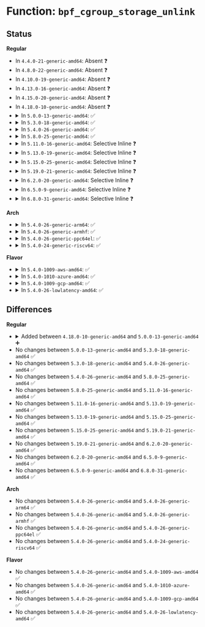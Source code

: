 # Function: <code>bpf_cgroup_storage_unlink</code>

## Status
<b>Regular</b>
<ul>
<li>
In <code>4.4.0-21-generic-amd64</code>: Absent ❓
</li>
<li>
In <code>4.8.0-22-generic-amd64</code>: Absent ❓
</li>
<li>
In <code>4.10.0-19-generic-amd64</code>: Absent ❓
</li>
<li>
In <code>4.13.0-16-generic-amd64</code>: Absent ❓
</li>
<li>
In <code>4.15.0-20-generic-amd64</code>: Absent ❓
</li>
<li>
In <code>4.18.0-10-generic-amd64</code>: Absent ❓
</li>
<li>
<details>
<summary>In <code>5.0.0-13-generic-amd64</code>: ✅</summary>

```c
void bpf_cgroup_storage_unlink(struct bpf_cgroup_storage * storage)
```

```json
{
  "name": "bpf_cgroup_storage_unlink",
  "collision_type": "Unique Global",
  "inline_type": "No",
  "funcs": [
    {
      "addr": 18446744071580780640,
      "name": "bpf_cgroup_storage_unlink",
      "external": true,
      "loc": "kernel/bpf/local_storage.c:561",
      "file": "kernel/bpf/local_storage.c",
      "inline": "seen, unknown",
      "caller_inline": [],
      "caller_func": [
        "kernel/bpf/cgroup.c:__cgroup_bpf_detach",
        "kernel/bpf/cgroup.c:__cgroup_bpf_detach",
        "kernel/bpf/cgroup.c:__cgroup_bpf_attach",
        "kernel/bpf/cgroup.c:__cgroup_bpf_attach",
        "kernel/bpf/cgroup.c:cgroup_bpf_put",
        "kernel/bpf/cgroup.c:cgroup_bpf_put"
      ]
    }
  ],
  "symbols": [
    {
      "addr": 18446744071580780640,
      "name": "bpf_cgroup_storage_unlink",
      "section": ".text",
      "bind": "STB_GLOBAL",
      "size": 114
    }
  ]
}
```
</details>
</li>
<li>
<details>
<summary>In <code>5.3.0-18-generic-amd64</code>: ✅</summary>

```c
void bpf_cgroup_storage_unlink(struct bpf_cgroup_storage * storage)
```

```json
{
  "name": "bpf_cgroup_storage_unlink",
  "collision_type": "Unique Global",
  "inline_type": "No",
  "funcs": [
    {
      "addr": 18446744071580865360,
      "name": "bpf_cgroup_storage_unlink",
      "external": true,
      "loc": "kernel/bpf/local_storage.c:582",
      "file": "kernel/bpf/local_storage.c",
      "inline": "seen, unknown",
      "caller_inline": [],
      "caller_func": [
        "kernel/bpf/cgroup.c:__cgroup_bpf_detach",
        "kernel/bpf/cgroup.c:__cgroup_bpf_detach",
        "kernel/bpf/cgroup.c:__cgroup_bpf_attach",
        "kernel/bpf/cgroup.c:__cgroup_bpf_attach",
        "kernel/bpf/cgroup.c:cgroup_bpf_release",
        "kernel/bpf/cgroup.c:cgroup_bpf_release"
      ]
    }
  ],
  "symbols": [
    {
      "addr": 18446744071580865360,
      "name": "bpf_cgroup_storage_unlink",
      "section": ".text",
      "bind": "STB_GLOBAL",
      "size": 112
    }
  ]
}
```
</details>
</li>
<li>
<details>
<summary>In <code>5.4.0-26-generic-amd64</code>: ✅</summary>

```c
void bpf_cgroup_storage_unlink(struct bpf_cgroup_storage * storage)
```

```json
{
  "name": "bpf_cgroup_storage_unlink",
  "collision_type": "Unique Global",
  "inline_type": "No",
  "funcs": [
    {
      "addr": 18446744071580916384,
      "name": "bpf_cgroup_storage_unlink",
      "external": true,
      "loc": "kernel/bpf/local_storage.c:582",
      "file": "kernel/bpf/local_storage.c",
      "inline": "seen, unknown",
      "caller_inline": [],
      "caller_func": [
        "kernel/bpf/cgroup.c:__cgroup_bpf_detach",
        "kernel/bpf/cgroup.c:__cgroup_bpf_detach",
        "kernel/bpf/cgroup.c:__cgroup_bpf_attach",
        "kernel/bpf/cgroup.c:__cgroup_bpf_attach",
        "kernel/bpf/cgroup.c:cgroup_bpf_release",
        "kernel/bpf/cgroup.c:cgroup_bpf_release"
      ]
    }
  ],
  "symbols": [
    {
      "addr": 18446744071580916384,
      "name": "bpf_cgroup_storage_unlink",
      "section": ".text",
      "bind": "STB_GLOBAL",
      "size": 112
    }
  ]
}
```
</details>
</li>
<li>
<details>
<summary>In <code>5.8.0-25-generic-amd64</code>: ✅</summary>

```c
void bpf_cgroup_storage_unlink(struct bpf_cgroup_storage * storage)
```

```json
{
  "name": "bpf_cgroup_storage_unlink",
  "collision_type": "Unique Global",
  "inline_type": "No",
  "funcs": [
    {
      "addr": 18446744071581063440,
      "name": "bpf_cgroup_storage_unlink",
      "external": true,
      "loc": "kernel/bpf/local_storage.c:582",
      "file": "kernel/bpf/local_storage.c",
      "inline": "seen, unknown",
      "caller_inline": [],
      "caller_func": [
        "kernel/bpf/cgroup.c:__cgroup_bpf_detach",
        "kernel/bpf/cgroup.c:__cgroup_bpf_detach",
        "kernel/bpf/cgroup.c:__cgroup_bpf_attach",
        "kernel/bpf/cgroup.c:__cgroup_bpf_attach",
        "kernel/bpf/cgroup.c:cgroup_bpf_release",
        "kernel/bpf/cgroup.c:cgroup_bpf_release"
      ]
    }
  ],
  "symbols": [
    {
      "addr": 18446744071581063440,
      "name": "bpf_cgroup_storage_unlink",
      "section": ".text",
      "bind": "STB_GLOBAL",
      "size": 112
    }
  ]
}
```
</details>
</li>
<li>
<details>
<summary>In <code>5.11.0-16-generic-amd64</code>: Selective Inline ❓</summary>

```c
void bpf_cgroup_storage_unlink(struct bpf_cgroup_storage * storage)
```

```json
{
  "name": "bpf_cgroup_storage_unlink",
  "collision_type": "Unique Global",
  "inline_type": "Selective",
  "funcs": [
    {
      "addr": 18446744071581072908,
      "name": "bpf_cgroup_storage_unlink",
      "external": true,
      "loc": "kernel/bpf/local_storage.c:582",
      "file": "kernel/bpf/local_storage.c",
      "inline": "not declared, inlined",
      "caller_inline": [
        "kernel/bpf/local_storage.c:cgroup_storage_map_free",
        "kernel/bpf/local_storage.c:cgroup_storage_map_free"
      ],
      "caller_func": [
        "kernel/bpf/cgroup.c:cgroup_bpf_release"
      ]
    }
  ],
  "symbols": [
    {
      "addr": 18446744071581075216,
      "name": "bpf_cgroup_storage_unlink",
      "section": ".text",
      "bind": "STB_GLOBAL",
      "size": 145
    }
  ]
}
```
</details>
</li>
<li>
<details>
<summary>In <code>5.13.0-19-generic-amd64</code>: Selective Inline ❓</summary>

```c
void bpf_cgroup_storage_unlink(struct bpf_cgroup_storage * storage)
```

```json
{
  "name": "bpf_cgroup_storage_unlink",
  "collision_type": "Unique Global",
  "inline_type": "Selective",
  "funcs": [
    {
      "addr": 18446744071581087900,
      "name": "bpf_cgroup_storage_unlink",
      "external": true,
      "loc": "kernel/bpf/local_storage.c:583",
      "file": "kernel/bpf/local_storage.c",
      "inline": "not declared, inlined",
      "caller_inline": [
        "kernel/bpf/local_storage.c:cgroup_storage_map_free",
        "kernel/bpf/local_storage.c:cgroup_storage_map_free"
      ],
      "caller_func": [
        "kernel/bpf/cgroup.c:cgroup_bpf_release"
      ]
    }
  ],
  "symbols": [
    {
      "addr": 18446744071581090208,
      "name": "bpf_cgroup_storage_unlink",
      "section": ".text",
      "bind": "STB_GLOBAL",
      "size": 145
    }
  ]
}
```
</details>
</li>
<li>
<details>
<summary>In <code>5.15.0-25-generic-amd64</code>: Selective Inline ❓</summary>

```c
void bpf_cgroup_storage_unlink(struct bpf_cgroup_storage * storage)
```

```json
{
  "name": "bpf_cgroup_storage_unlink",
  "collision_type": "Unique Global",
  "inline_type": "Selective",
  "funcs": [
    {
      "addr": 18446744071581316812,
      "name": "bpf_cgroup_storage_unlink",
      "external": true,
      "loc": "kernel/bpf/local_storage.c:589",
      "file": "kernel/bpf/local_storage.c",
      "inline": "not declared, inlined",
      "caller_inline": [
        "kernel/bpf/local_storage.c:cgroup_storage_map_free",
        "kernel/bpf/local_storage.c:cgroup_storage_map_free"
      ],
      "caller_func": [
        "kernel/bpf/cgroup.c:cgroup_bpf_release"
      ]
    }
  ],
  "symbols": [
    {
      "addr": 18446744071581319392,
      "name": "bpf_cgroup_storage_unlink",
      "section": ".text",
      "bind": "STB_GLOBAL",
      "size": 145
    }
  ]
}
```
</details>
</li>
<li>
<details>
<summary>In <code>5.19.0-21-generic-amd64</code>: Selective Inline ❓</summary>

```c
void bpf_cgroup_storage_unlink(struct bpf_cgroup_storage * storage)
```

```json
{
  "name": "bpf_cgroup_storage_unlink",
  "collision_type": "Unique Global",
  "inline_type": "Selective",
  "funcs": [
    {
      "addr": 18446744071581618380,
      "name": "bpf_cgroup_storage_unlink",
      "external": true,
      "loc": "kernel/bpf/local_storage.c:589",
      "file": "kernel/bpf/local_storage.c",
      "inline": "not declared, inlined",
      "caller_inline": [
        "kernel/bpf/local_storage.c:cgroup_storage_map_free",
        "kernel/bpf/local_storage.c:cgroup_storage_map_free"
      ],
      "caller_func": [
        "kernel/bpf/cgroup.c:cgroup_bpf_release"
      ]
    }
  ],
  "symbols": [
    {
      "addr": 18446744071581621552,
      "name": "bpf_cgroup_storage_unlink",
      "section": ".text",
      "bind": "STB_GLOBAL",
      "size": 173
    }
  ]
}
```
</details>
</li>
<li>
<details>
<summary>In <code>6.2.0-20-generic-amd64</code>: Selective Inline ❓</summary>

```c
void bpf_cgroup_storage_unlink(struct bpf_cgroup_storage * storage)
```

```json
{
  "name": "bpf_cgroup_storage_unlink",
  "collision_type": "Unique Global",
  "inline_type": "Selective",
  "funcs": [
    {
      "addr": 18446744071582002860,
      "name": "bpf_cgroup_storage_unlink",
      "external": true,
      "loc": "kernel/bpf/local_storage.c:588",
      "file": "kernel/bpf/local_storage.c",
      "inline": "not declared, inlined",
      "caller_inline": [
        "kernel/bpf/local_storage.c:cgroup_storage_map_free",
        "kernel/bpf/local_storage.c:cgroup_storage_map_free"
      ],
      "caller_func": [
        "kernel/bpf/cgroup.c:cgroup_bpf_release"
      ]
    }
  ],
  "symbols": [
    {
      "addr": 18446744071582006720,
      "name": "bpf_cgroup_storage_unlink",
      "section": ".text",
      "bind": "STB_GLOBAL",
      "size": 173
    }
  ]
}
```
</details>
</li>
<li>
<details>
<summary>In <code>6.5.0-9-generic-amd64</code>: Selective Inline ❓</summary>

```c
void bpf_cgroup_storage_unlink(struct bpf_cgroup_storage * storage)
```

```json
{
  "name": "bpf_cgroup_storage_unlink",
  "collision_type": "Unique Global",
  "inline_type": "Selective",
  "funcs": [
    {
      "addr": 18446744071582193997,
      "name": "bpf_cgroup_storage_unlink",
      "external": true,
      "loc": "kernel/bpf/local_storage.c:595",
      "file": "kernel/bpf/local_storage.c",
      "inline": "not declared, inlined",
      "caller_inline": [
        "kernel/bpf/local_storage.c:cgroup_storage_map_free",
        "kernel/bpf/local_storage.c:cgroup_storage_map_free"
      ],
      "caller_func": [
        "kernel/bpf/cgroup.c:cgroup_bpf_release"
      ]
    }
  ],
  "symbols": [
    {
      "addr": 18446744071582197568,
      "name": "bpf_cgroup_storage_unlink",
      "section": ".text",
      "bind": "STB_GLOBAL",
      "size": 173
    }
  ]
}
```
</details>
</li>
<li>
<details>
<summary>In <code>6.8.0-31-generic-amd64</code>: Selective Inline ❓</summary>

```c
void bpf_cgroup_storage_unlink(struct bpf_cgroup_storage * storage)
```

```json
{
  "name": "bpf_cgroup_storage_unlink",
  "collision_type": "Unique Global",
  "inline_type": "Selective",
  "funcs": [
    {
      "addr": 18446744071582342893,
      "name": "bpf_cgroup_storage_unlink",
      "external": true,
      "loc": "kernel/bpf/local_storage.c:595",
      "file": "kernel/bpf/local_storage.c",
      "inline": "not declared, inlined",
      "caller_inline": [
        "kernel/bpf/local_storage.c:cgroup_storage_map_free",
        "kernel/bpf/local_storage.c:cgroup_storage_map_free"
      ],
      "caller_func": [
        "kernel/bpf/cgroup.c:cgroup_bpf_release"
      ]
    }
  ],
  "symbols": [
    {
      "addr": 18446744071582346512,
      "name": "bpf_cgroup_storage_unlink",
      "section": ".text",
      "bind": "STB_GLOBAL",
      "size": 173
    }
  ]
}
```
</details>
</li>
</ul>
<b>Arch</b>
<ul>
<li>
<details>
<summary>In <code>5.4.0-26-generic-arm64</code>: ✅</summary>

```c
void bpf_cgroup_storage_unlink(struct bpf_cgroup_storage * storage)
```

```json
{
  "name": "bpf_cgroup_storage_unlink",
  "collision_type": "Unique Global",
  "inline_type": "No",
  "funcs": [
    {
      "addr": 18446603336492250336,
      "name": "bpf_cgroup_storage_unlink",
      "external": true,
      "loc": "kernel/bpf/local_storage.c:582",
      "file": "kernel/bpf/local_storage.c",
      "inline": "seen, unknown",
      "caller_inline": [],
      "caller_func": [
        "kernel/bpf/cgroup.c:__cgroup_bpf_detach",
        "kernel/bpf/cgroup.c:__cgroup_bpf_detach",
        "kernel/bpf/cgroup.c:__cgroup_bpf_attach",
        "kernel/bpf/cgroup.c:__cgroup_bpf_attach",
        "kernel/bpf/cgroup.c:cgroup_bpf_release",
        "kernel/bpf/cgroup.c:cgroup_bpf_release"
      ]
    }
  ],
  "symbols": [
    {
      "addr": 18446603336492250336,
      "name": "bpf_cgroup_storage_unlink",
      "section": ".text",
      "bind": "STB_GLOBAL",
      "size": 216
    }
  ]
}
```
</details>
</li>
<li>
<details>
<summary>In <code>5.4.0-26-generic-armhf</code>: ✅</summary>

```c
void bpf_cgroup_storage_unlink(struct bpf_cgroup_storage * storage)
```

```json
{
  "name": "bpf_cgroup_storage_unlink",
  "collision_type": "Unique Global",
  "inline_type": "No",
  "funcs": [
    {
      "addr": 3226142824,
      "name": "bpf_cgroup_storage_unlink",
      "external": true,
      "loc": "kernel/bpf/local_storage.c:582",
      "file": "kernel/bpf/local_storage.c",
      "inline": "seen, unknown",
      "caller_inline": [],
      "caller_func": [
        "kernel/bpf/cgroup.c:__cgroup_bpf_detach",
        "kernel/bpf/cgroup.c:__cgroup_bpf_detach",
        "kernel/bpf/cgroup.c:__cgroup_bpf_attach",
        "kernel/bpf/cgroup.c:__cgroup_bpf_attach",
        "kernel/bpf/cgroup.c:cgroup_bpf_release",
        "kernel/bpf/cgroup.c:cgroup_bpf_release"
      ]
    }
  ],
  "symbols": [
    {
      "addr": 3226142824,
      "name": "bpf_cgroup_storage_unlink",
      "section": ".text",
      "bind": "STB_GLOBAL",
      "size": 96
    }
  ]
}
```
</details>
</li>
<li>
<details>
<summary>In <code>5.4.0-26-generic-ppc64el</code>: ✅</summary>

```c
void bpf_cgroup_storage_unlink(struct bpf_cgroup_storage * storage)
```

```json
{
  "name": "bpf_cgroup_storage_unlink",
  "collision_type": "Unique Global",
  "inline_type": "No",
  "funcs": [
    {
      "addr": 13835058055285479120,
      "name": "bpf_cgroup_storage_unlink",
      "external": true,
      "loc": "kernel/bpf/local_storage.c:582",
      "file": "kernel/bpf/local_storage.c",
      "inline": "seen, unknown",
      "caller_inline": [],
      "caller_func": [
        "kernel/bpf/cgroup.c:__cgroup_bpf_detach",
        "kernel/bpf/cgroup.c:__cgroup_bpf_detach",
        "kernel/bpf/cgroup.c:__cgroup_bpf_attach",
        "kernel/bpf/cgroup.c:__cgroup_bpf_attach",
        "kernel/bpf/cgroup.c:cgroup_bpf_release",
        "kernel/bpf/cgroup.c:cgroup_bpf_release"
      ]
    }
  ],
  "symbols": [
    {
      "addr": 13835058055285479120,
      "name": "bpf_cgroup_storage_unlink",
      "section": ".text",
      "bind": "STB_GLOBAL",
      "size": 188
    }
  ]
}
```
</details>
</li>
<li>
<details>
<summary>In <code>5.4.0-24-generic-riscv64</code>: ✅</summary>

```c
void bpf_cgroup_storage_unlink(struct bpf_cgroup_storage * storage)
```

```json
{
  "name": "bpf_cgroup_storage_unlink",
  "collision_type": "Unique Global",
  "inline_type": "No",
  "funcs": [
    {
      "addr": 18446743936272392476,
      "name": "bpf_cgroup_storage_unlink",
      "external": true,
      "loc": "kernel/bpf/local_storage.c:582",
      "file": "kernel/bpf/local_storage.c",
      "inline": "seen, unknown",
      "caller_inline": [],
      "caller_func": [
        "kernel/bpf/cgroup.c:__cgroup_bpf_detach",
        "kernel/bpf/cgroup.c:__cgroup_bpf_detach",
        "kernel/bpf/cgroup.c:__cgroup_bpf_attach",
        "kernel/bpf/cgroup.c:__cgroup_bpf_attach",
        "kernel/bpf/cgroup.c:cgroup_bpf_release",
        "kernel/bpf/cgroup.c:cgroup_bpf_release"
      ]
    }
  ],
  "symbols": [
    {
      "addr": 18446743936272392476,
      "name": "bpf_cgroup_storage_unlink",
      "section": ".text",
      "bind": "STB_GLOBAL",
      "size": 106
    }
  ]
}
```
</details>
</li>
</ul>
<b>Flavor</b>
<ul>
<li>
<details>
<summary>In <code>5.4.0-1009-aws-amd64</code>: ✅</summary>

```c
void bpf_cgroup_storage_unlink(struct bpf_cgroup_storage * storage)
```

```json
{
  "name": "bpf_cgroup_storage_unlink",
  "collision_type": "Unique Global",
  "inline_type": "No",
  "funcs": [
    {
      "addr": 18446744071580885184,
      "name": "bpf_cgroup_storage_unlink",
      "external": true,
      "loc": "kernel/bpf/local_storage.c:582",
      "file": "kernel/bpf/local_storage.c",
      "inline": "seen, unknown",
      "caller_inline": [],
      "caller_func": [
        "kernel/bpf/cgroup.c:__cgroup_bpf_detach",
        "kernel/bpf/cgroup.c:__cgroup_bpf_detach",
        "kernel/bpf/cgroup.c:__cgroup_bpf_attach",
        "kernel/bpf/cgroup.c:__cgroup_bpf_attach",
        "kernel/bpf/cgroup.c:cgroup_bpf_release",
        "kernel/bpf/cgroup.c:cgroup_bpf_release"
      ]
    }
  ],
  "symbols": [
    {
      "addr": 18446744071580885184,
      "name": "bpf_cgroup_storage_unlink",
      "section": ".text",
      "bind": "STB_GLOBAL",
      "size": 112
    }
  ]
}
```
</details>
</li>
<li>
<details>
<summary>In <code>5.4.0-1010-azure-amd64</code>: ✅</summary>

```c
void bpf_cgroup_storage_unlink(struct bpf_cgroup_storage * storage)
```

```json
{
  "name": "bpf_cgroup_storage_unlink",
  "collision_type": "Unique Global",
  "inline_type": "No",
  "funcs": [
    {
      "addr": 18446744071580831248,
      "name": "bpf_cgroup_storage_unlink",
      "external": true,
      "loc": "kernel/bpf/local_storage.c:582",
      "file": "kernel/bpf/local_storage.c",
      "inline": "seen, unknown",
      "caller_inline": [],
      "caller_func": [
        "kernel/bpf/cgroup.c:__cgroup_bpf_detach",
        "kernel/bpf/cgroup.c:__cgroup_bpf_detach",
        "kernel/bpf/cgroup.c:__cgroup_bpf_attach",
        "kernel/bpf/cgroup.c:__cgroup_bpf_attach",
        "kernel/bpf/cgroup.c:cgroup_bpf_release",
        "kernel/bpf/cgroup.c:cgroup_bpf_release"
      ]
    }
  ],
  "symbols": [
    {
      "addr": 18446744071580831248,
      "name": "bpf_cgroup_storage_unlink",
      "section": ".text",
      "bind": "STB_GLOBAL",
      "size": 112
    }
  ]
}
```
</details>
</li>
<li>
<details>
<summary>In <code>5.4.0-1009-gcp-amd64</code>: ✅</summary>

```c
void bpf_cgroup_storage_unlink(struct bpf_cgroup_storage * storage)
```

```json
{
  "name": "bpf_cgroup_storage_unlink",
  "collision_type": "Unique Global",
  "inline_type": "No",
  "funcs": [
    {
      "addr": 18446744071580876432,
      "name": "bpf_cgroup_storage_unlink",
      "external": true,
      "loc": "kernel/bpf/local_storage.c:582",
      "file": "kernel/bpf/local_storage.c",
      "inline": "seen, unknown",
      "caller_inline": [],
      "caller_func": [
        "kernel/bpf/cgroup.c:__cgroup_bpf_detach",
        "kernel/bpf/cgroup.c:__cgroup_bpf_detach",
        "kernel/bpf/cgroup.c:__cgroup_bpf_attach",
        "kernel/bpf/cgroup.c:__cgroup_bpf_attach",
        "kernel/bpf/cgroup.c:cgroup_bpf_release",
        "kernel/bpf/cgroup.c:cgroup_bpf_release"
      ]
    }
  ],
  "symbols": [
    {
      "addr": 18446744071580876432,
      "name": "bpf_cgroup_storage_unlink",
      "section": ".text",
      "bind": "STB_GLOBAL",
      "size": 112
    }
  ]
}
```
</details>
</li>
<li>
<details>
<summary>In <code>5.4.0-26-lowlatency-amd64</code>: ✅</summary>

```c
void bpf_cgroup_storage_unlink(struct bpf_cgroup_storage * storage)
```

```json
{
  "name": "bpf_cgroup_storage_unlink",
  "collision_type": "Unique Global",
  "inline_type": "No",
  "funcs": [
    {
      "addr": 18446744071580935072,
      "name": "bpf_cgroup_storage_unlink",
      "external": true,
      "loc": "kernel/bpf/local_storage.c:582",
      "file": "kernel/bpf/local_storage.c",
      "inline": "seen, unknown",
      "caller_inline": [],
      "caller_func": [
        "kernel/bpf/cgroup.c:__cgroup_bpf_detach",
        "kernel/bpf/cgroup.c:__cgroup_bpf_detach",
        "kernel/bpf/cgroup.c:__cgroup_bpf_attach",
        "kernel/bpf/cgroup.c:__cgroup_bpf_attach",
        "kernel/bpf/cgroup.c:cgroup_bpf_release",
        "kernel/bpf/cgroup.c:cgroup_bpf_release"
      ]
    }
  ],
  "symbols": [
    {
      "addr": 18446744071580935072,
      "name": "bpf_cgroup_storage_unlink",
      "section": ".text",
      "bind": "STB_GLOBAL",
      "size": 112
    }
  ]
}
```
</details>
</li>
</ul>

## Differences
<b>Regular</b>
<ul>
<li>
<details>
<summary>Added between <code>4.18.0-10-generic-amd64</code> and <code>5.0.0-13-generic-amd64</code> ➕</summary>

```c
void bpf_cgroup_storage_unlink(struct bpf_cgroup_storage * storage)
```
</details>
</li>
<li>
No changes between <code>5.0.0-13-generic-amd64</code> and <code>5.3.0-18-generic-amd64</code> ✅
</li>
<li>
No changes between <code>5.3.0-18-generic-amd64</code> and <code>5.4.0-26-generic-amd64</code> ✅
</li>
<li>
No changes between <code>5.4.0-26-generic-amd64</code> and <code>5.8.0-25-generic-amd64</code> ✅
</li>
<li>
No changes between <code>5.8.0-25-generic-amd64</code> and <code>5.11.0-16-generic-amd64</code> ✅
</li>
<li>
No changes between <code>5.11.0-16-generic-amd64</code> and <code>5.13.0-19-generic-amd64</code> ✅
</li>
<li>
No changes between <code>5.13.0-19-generic-amd64</code> and <code>5.15.0-25-generic-amd64</code> ✅
</li>
<li>
No changes between <code>5.15.0-25-generic-amd64</code> and <code>5.19.0-21-generic-amd64</code> ✅
</li>
<li>
No changes between <code>5.19.0-21-generic-amd64</code> and <code>6.2.0-20-generic-amd64</code> ✅
</li>
<li>
No changes between <code>6.2.0-20-generic-amd64</code> and <code>6.5.0-9-generic-amd64</code> ✅
</li>
<li>
No changes between <code>6.5.0-9-generic-amd64</code> and <code>6.8.0-31-generic-amd64</code> ✅
</li>
</ul>
<b>Arch</b>
<ul>
<li>
No changes between <code>5.4.0-26-generic-amd64</code> and <code>5.4.0-26-generic-arm64</code> ✅
</li>
<li>
No changes between <code>5.4.0-26-generic-amd64</code> and <code>5.4.0-26-generic-armhf</code> ✅
</li>
<li>
No changes between <code>5.4.0-26-generic-amd64</code> and <code>5.4.0-26-generic-ppc64el</code> ✅
</li>
<li>
No changes between <code>5.4.0-26-generic-amd64</code> and <code>5.4.0-24-generic-riscv64</code> ✅
</li>
</ul>
<b>Flavor</b>
<ul>
<li>
No changes between <code>5.4.0-26-generic-amd64</code> and <code>5.4.0-1009-aws-amd64</code> ✅
</li>
<li>
No changes between <code>5.4.0-26-generic-amd64</code> and <code>5.4.0-1010-azure-amd64</code> ✅
</li>
<li>
No changes between <code>5.4.0-26-generic-amd64</code> and <code>5.4.0-1009-gcp-amd64</code> ✅
</li>
<li>
No changes between <code>5.4.0-26-generic-amd64</code> and <code>5.4.0-26-lowlatency-amd64</code> ✅
</li>
</ul>
